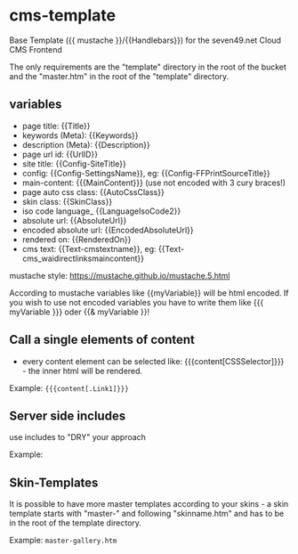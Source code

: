 # cms-template
Base Template ({{ mustache }}/{{Handlebars}}) for the seven49.net Cloud CMS Frontend

The only requirements are the "template" directory in the root of the bucket and the "master.htm" in the root of the "template" directory.


## variables

* page title: {{Title}}
* keywords (Meta): {{Keywords}}
* description (Meta): {{Description}}
* page url id: {{UrlID}}
* site title: {{Config-SiteTitle}}
* config: {{Config-SettingsName}},   eg: {{Config-FFPrintSourceTitle}}
* main-content: {{{MainContent}}} (use not encoded with 3 cury braces!)
* page auto css class: {{AutoCssClass}}
* skin class: {{SkinClass}}
* iso code language_ {{LanguageIsoCode2}}
* absolute url: {{AbsoluteUrl}}
* encoded absolute url: {{EncodedAbsoluteUrl}}
* rendered on: {{RenderedOn}}
* cms text: {{Text-cmstextname}}, eg: {{Text-cms_waidirectlinksmaincontent}}

mustache style: https://mustache.github.io/mustache.5.html

According to mustache variables like {{myVariable}} will be html encoded. If you wish to use not encoded variables you have to write them like {{{ myVariable }}} oder {{& myVariable }}!


## Call a single elements of content

* every content element can be selected like: {{{content[CSSSelector]}}} - the inner html will be rendered.

Example:
<code>{{{content[.Link1]}}}</code>


## Server side includes
use includes to "DRY" your approach

Example: <code> <!--#include file="template/includes/header.html" --> </code>

## Skin-Templates

It is possible to have more master templates according to your skins - a skin template starts with "master-" and following "skinname.htm" and has to be in the root of the template directory.

Example: <code>master-gallery.htm</code>

